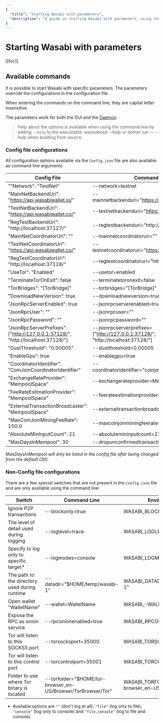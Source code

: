 ```yaml
---
{
  "title": "Starting Wasabi with parameters",
  "description": "A guide on starting Wasabi with parameters, using the command line interface. This is the Wasabi documentation, an archive of knowledge about the open-source, non-custodial and privacy-focused Bitcoin wallet for desktop."
}
---
```


# Starting Wasabi with parameters

[[toc]]

## Available commands

It is possible to start Wasabi with specific parameters.
The parameters override the configurations in the configuration file.

When entering the commands on the command line, they are capital letter insensitive.

The parameters work for both the GUI and the [Daemon](/using-wasabi/Daemon.md).

> Help about the options is available when using the command line by adding `--help` to the executable: _wassabeed --help_ or _dotnet run -- --help_ when building from source.

### Config file configurations

All configuration options available via the `Config.json` file are also available as command line arguments:

| Config File | Command Line | Environment variable |
|---------|--------|----------------------|
| ""Network": "TestNet" | --network=testnet | WASABI_NETWORK=testnet |
| "MainNetBackendUri": "https://api.wasabiwallet.io/" | --mainnetbackenduri="https://api.wasabiwallet.io/" | WASABI_MAINNETBACKENDURI="https://api.wasabiwallet.io/"|
| "TestNetBackendUri": "https://api.wasabiwallet.co/" | --testnetbackenduri="https://api.wasabiwallet.co/" | WASABI_TESTNETBACKENDURI="https://api.wasabiwallet.co/" |
| "RegTestBackendUri": "http://localhost:37127/" | --regtestbackenduri="http://localhost:37127/" | WASABI_REGTESTBACKENDURI="http://localhost:37127/" |
| "MainNetCoordinatorUri": "" | --mainnetcoordinatoruri="" | WASABI_MAINNETCOORDINATORURI="" |
| "TestNetCoordinatorUri": "https://api.wasabiwallet.co/" | --testnetcoordinatoruri="https://api.wasabiwallet.co/" | WASABI_TESTNETCOORDINATORURI="https://api.wasabiwallet.co/" |
| "RegTestCoordinatorUri": "http://localhost:37128/" | --regtestcoordinatoruri="http://localhost:37128/" | WASABI_REGTESTCOORDINATORURI="http://localhost:37128/" |
| "UseTor": "Enabled" | --usetor=enabled | WASABI_USETOR=enabled |
| "TerminateTorOnExit": false | --terminatetoronexit=false | WASABI_TERMINATETORONEXIT=false |
| "TorBridges": "[TorBridge]" | --torbridges="[TorBridge]" | WASABI_TORBRIDGES="[TorBridge]" |
| "DownloadNewVersion": true | --downloadnewversion=true | WASABI_DOWNLOADNEWVERSION=true |
| "JsonRpcServerEnabled": true | --jsonrpcserverenabled=true | WASABI_JSONRPCSERVERENABLED=true |
| "JsonRpcUser": "" | --jsonrpcuser="" | WASABI_JSONRPCUSER="" |
| "JsonRpcPassword": "" | --jsonrpcpassword="" | WASABI_JSONRPCPASSWORD="" |
| "JsonRpcServerPrefixes":["http://127.0.0.1:37128/", "http://localhost:37128/"] | --jsonrpcserverprefixes=["http://127.0.0.1:37128/", "http://localhost:37128/"] | WASABI_JSONRPCSERVERPREFIXES=["http://127.0.0.1:37128/", "http://localhost:37128/"] |
| "DustThreshold": "0.00005" | --dustthreshold=0.00005 | WASABI_DUSTTHRESHOLD=0.00005 |
| "EnableGpu": true | --enablegpu=true | WASABI_ENABLEGPU=true |
| "CoordinatorIdentifier": "CoinJoinCoordinatorIdentifier" | --coordinatoridentifier="coinjoincoordinatoridentifier" | WASABI_COORDINATORIDENTIFIER="coinjoincoordinatoridentifier" |
| "ExchangeRateProvider": "MempoolSpace" | --exchangerateprovider=MempoolSpace | WASABI_EXCHANGERATEPROVIDER=MempoolSpace |
| "FeeRateEstimationProvider": "MempoolSpace" | --feerateestimationprovider=MempoolSpace | WASABI_FEERATEESTIMATIONPROVIDER=MempoolSpace |
| "ExternalTransactionBroadcaster": "MempoolSpace" | --externaltransactionbroadcaster=MempoolSpace | WASABI_EXTERNALTRANSACTIONBROADCASTER=MempoolSpace |
| "MaxCoinJoinMiningFeeRate": 150.0 | --maxcoinjoinminingfeerate=150.0 | WASABI_MAXCOINJOINMININGFEERATE=150.0 |
| "AbsoluteMinInputCount": 21 | --absolutemininputcount=21 | WASABI_ABSOLUTEMININPUTCOUNT=21 |
| "MaxDaysInMempool": 30 | --dropunconfirmedtransactionsafterdays=30 | WASABI_DROPUNCONFIRMEDTRANSACTIONSAFTERDAYS=30 |

_MaxDaysInMempool will only be listed in the config file after being changed from the default (30)._

### Non-Config file configurations

There are a few special switches that are not present in the `Config.json` file and are only available using the command line:

| Switch | Command Line | Environment variable |
|-------|-------------|---------------------|
| Ignore P2P transactions | --blockonly=true | WASABI_BLOCKONLY=true |
| The level of detail used during logging | --loglevel=trace | WASABI_LOGLEVEL=trace |
| Specify to log only to specific target* | --logmodes=console | WASABI_LOGMODES=console |
| The path to the directory used during runtime | --datadir="$HOME/temp/wasabi-1" | WASABI_DATADIR="$HOME/temp/wasabi-1" |
| Open wallet "WalletName" | --wallet=WalletName | WASABI_-WALLET=WalletName |
| Expose the RPC as onion service | --rpconionenabled=true | WASABI_RPCONIONENABLED=true |
| Tor will listen to this SOCKS5 port | --torsocksport=35000 | WASABI_TORSOCKSPORT=35000 |
| Tor will listen to this control port | --torcontrolport=35001 | WASABI_TORCONTROLPORT=35001 |
| Folder to use where Tor binary is located | --torfolder="$HOME/tor-browser_en-US/Browser/TorBrowser/Tor" | WASABI_TORFOLDER="$HOME/tor-browser_en-US/Browser/TorBrowser/Tor" |

* Available options are `""` (don't log at all), `"file"` (log only to file), `"console"` (log only to console) and `"file,console"` (log to file and console).
